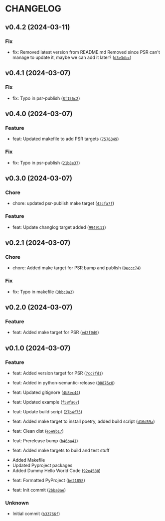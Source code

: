 # CHANGELOG



## v0.4.2 (2024-03-11)

### Fix

* fix: Removed latest version from README.md
Removed since PSR can&#39;t manage to update it, maybe we can add it later? ([`d3e3dbc`](https://github.com/ManpreetShuann/manu-sdk/commit/d3e3dbcd2e4d5a1e9dea12d0258aa58588b55200))


## v0.4.1 (2024-03-07)

### Fix

* fix: Typo in psr-publish ([`8f156c2`](https://github.com/ManpreetShuann/manu-sdk/commit/8f156c2acdc789ab1cc31efa6c535cf6efb67c8f))


## v0.4.0 (2024-03-07)

### Feature

* feat: Updated makefile to add PSR targets ([`7576349`](https://github.com/ManpreetShuann/manu-sdk/commit/7576349ef56fe2aeea83872d7404e54d6890ad2d))

### Fix

* fix: Typo in psr-publish ([`21b8e37`](https://github.com/ManpreetShuann/manu-sdk/commit/21b8e37b087a3108c3228dab80a6ee3fdfd60175))


## v0.3.0 (2024-03-07)

### Chore

* chore: updated psr-publish make target ([`43cfa7f`](https://github.com/ManpreetShuann/manu-sdk/commit/43cfa7f8099a182cc2f239e8a26e2cb407af34ed))

### Feature

* feat: Update changlog target added ([`9949111`](https://github.com/ManpreetShuann/manu-sdk/commit/994911195589cba9545164b4053a8a846f2003f1))


## v0.2.1 (2024-03-07)

### Chore

* chore: Added make target for PSR bump and publish ([`0eccc74`](https://github.com/ManpreetShuann/manu-sdk/commit/0eccc745022a85ee6c5030b0030483c65e197cf9))

### Fix

* fix: Typo in makefile ([`3bbc8a3`](https://github.com/ManpreetShuann/manu-sdk/commit/3bbc8a3a517856dfa7c063a6edfea71b97cc1051))


## v0.2.0 (2024-03-07)

### Feature

* feat: Added make target for PSR ([`ed2f0d0`](https://github.com/ManpreetShuann/manu-sdk/commit/ed2f0d081c42837eb0eabc6f134878d7371eb786))


## v0.1.0 (2024-03-07)

### Feature

* feat: Added version target for PSR ([`7cc7fd1`](https://github.com/ManpreetShuann/manu-sdk/commit/7cc7fd17e23b100ca78e6a1754ad4d0b24406f59))

* feat: Added in python-semantic-release ([`00876c0`](https://github.com/ManpreetShuann/manu-sdk/commit/00876c0c2f13a15070daeb6a99c1dfe9c0610d85))

* feat: Updated gitignore ([`4b8ec44`](https://github.com/ManpreetShuann/manu-sdk/commit/4b8ec447842525b0398d50c34329b893cb1e5239))

* feat: Updated example ([`f58fa67`](https://github.com/ManpreetShuann/manu-sdk/commit/f58fa6729a15fa0da6c85fa1032d860ba933701b))

* feat: Update build script ([`27b4f75`](https://github.com/ManpreetShuann/manu-sdk/commit/27b4f75f35953aaaed12ebd1f55aaae3244eb038))

* feat: Added make target to install poetry, added build script ([`d16d59a`](https://github.com/ManpreetShuann/manu-sdk/commit/d16d59a699289c4cebad6534345555c931724392))

* feat: Clean dist ([`e5e8b17`](https://github.com/ManpreetShuann/manu-sdk/commit/e5e8b17b2acdd271f30ef2bd95befc6e2a071692))

* feat: Prerelease bump ([`b46ba41`](https://github.com/ManpreetShuann/manu-sdk/commit/b46ba41a014e8fe741105d5c83969e9a5ea9ff6c))

* feat: Added make targets to build and test stuff
- Added Makefile
- Updated Pyproject packages
- Added Dummy Hello World Code ([`92e4588`](https://github.com/ManpreetShuann/manu-sdk/commit/92e45886128171aa864214f40dc8f93889f26175))

* feat: Formatted PyProject ([`be21858`](https://github.com/ManpreetShuann/manu-sdk/commit/be21858265b055dcc860d7fc5e9c5ad870653a8b))

* feat: Init commit ([`2bba0ae`](https://github.com/ManpreetShuann/manu-sdk/commit/2bba0ae1631941a74f977c5ac9dcc19df7427434))

### Unknown

* Initial commit ([`b33766f`](https://github.com/ManpreetShuann/manu-sdk/commit/b33766f6d8a9d181f0484209ccdc787843a7ba0a))
